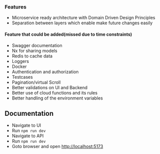 ### Features

- Microservice ready architecture with Domain Driven Design Principles
- Separation between layers which enable make future changes easily

#### Feature that could be added(missed due to time constraints)

- Swagger documentation
- Nx for sharing models
- Redis to cache data
- Loggers
- Docker
- Authentication and authorization
- Testcases
- Pagination/virtual Scroll
- Better validations on UI and Backend
- Better use of cloud functions and its rules
- Better handling of the environment variables

## Documentation

- Navigate to UI
- Run `npm run dev`
- Navigate to API
- Run `npm run dev`
- Goto browser and open [http://localhost:5173](http://localhost:5173)
